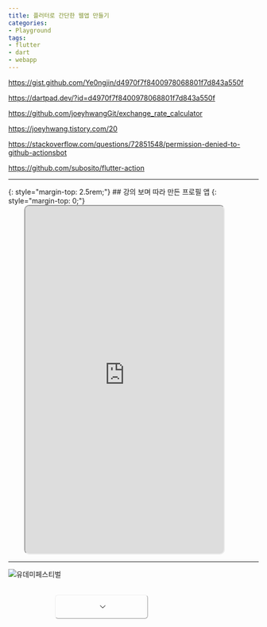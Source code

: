 ```yaml
---
title: 플러터로 간단한 웹앱 만들기
categories:
- Playground
tags:
- flutter
- dart
- webapp
---
```


<style>
    .relative {
        position: relative;
    }

    .overflow-hidden {
        overflow: hidden;
    }
    .max-h-\[700px\] {
        max-height: 700px;
    }

    .h-1\/5 {
        height: 20%;
    }

    .absolute {
        position: absolute;
    }

    .bottom-0 {
        bottom: 0;
    }

    .w-full {
        width: 100%;
    }
    
    .w-half {
        width: 50%;
    }

    .bg-gradient-to-t {
        background: linear-gradient(to top, var(--main-bg), transparent);
    }

    .flex {
        display: flex;
    }

    .items-end {
        align-items: flex-end;
    }

    .sm\:items-center {
        align-items: center;
    }

    .justify-center {
        justify-content: center;
    }

    .mt-8 {
        margin-top: 2rem;
    }

    .sm\:mt-12 {
        margin-top: 3rem;
    }

    .w-40 {
        width: 10rem;
    }

    .rotate-180 {
        transform: rotate(180deg);
    }
    .shadow-xs {
        --tw-shadow: 0 1px 1px 0 rgba(0,0,0,.05);
        --tw-shadow-colored: 0 1px 1px 0 var(--tw-shadow-color);
        box-shadow: var(--tw-ring-offset-shadow,0 0 #0000),var(--tw-ring-shadow,0 0 #0000),var(--tw-shadow);
    }

    .leading-none {
        line-height: 1;
    }
    .font-normal {
        font-weight: 400;
    }
    .px-4 {
        padding-left: 1rem;
        padding-right: 1rem;
    }
    .bg-white {
        --tw-bg-opacity: 1;
        background-color: rgb(255 255 255/var(--tw-bg-opacity));
    }
    .border {
        border-width: 1px;
    }
    .rounded-md {
        border-radius: 0.375rem;
    }
    .justify-center {
        justify-content: center;
    }
    .items-center {
        align-items: center;
    }
    .w-full {
        width: 100%;
    }
    .h-12 {
        height: 3rem;
    }
    .flex {
        display: flex;
    }
    .justify-center {
        justify-content: center;
    }

    .items-end {
        align-items: flex-end;
    }
    .flex {
        display: flex;
    }
    .mt-8 {
        margin-top: 2rem;
    }

    .w-4 {
        width: 1rem;
    }
    .h-4 {
        height: 1rem;
    }
    .ml-1 {
        margin-left: 0.25rem;
    }
    #app svg {
        display: block;
        vertical-align: middle;
    }
</style>



https://gist.github.com/Ye0ngjin/d4970f7f8400978068801f7d843a550f

https://dartpad.dev/?id=d4970f7f8400978068801f7d843a550f

https://github.com/joeyhwangGit/exchange_rate_calculator

https://joeyhwang.tistory.com/20

https://stackoverflow.com/questions/72851548/permission-denied-to-github-actionsbot

https://github.com/subosito/flutter-action
<hr>{: style="margin-top: 2.5rem;"}
## 강의 보며 따라 만든 프로필 앱
{: style="margin-top: 0;"}
<br>
<iframe class="mermaid" src="https://ye0ngjin.github.io/udemy-festival-flutter-tutorial/" title="프로필 웹 앱" style="margin-left: 2rem; box-shadow: var(--language-border-color) 0 0 0 0.4rem; border-radius: 0.625rem; width: 80vw; height: 140vw; max-height: 700px; max-width: 400px"></iframe>
<hr>




<div id="app">

<div class="m-auto" style="min-width: 375px; width: 40vw; max-width: 70%;">
    <div class="relative">
        <div class="max-h-[700px] overflow-hidden">
            <div class="sandbox"><img class="no-popup" src="https://eventusstorage.blob.core.windows.net/evs/Image/udemy/73376/ProjectInfo/b4e2ea94b7ac4d1bb60230127493be44.jpg" alt="유데미페스티벌"></div>
        </div>
        <div class="h-1/5 absolute bottom-0 w-full bg-gradient-to-t from-white"></div>
    </div>
    <div class="flex items-end sm:items-center justify-center mt-8 sm:mt-12">
        <div class="w-half sm:w-40">
            <button class="flex justify-center items-center px-4 w-full rounded-md border bg-white font-normal shadow-xs h-12 leading-none btn btn-outline-secondary" style="color: var(--heading-color); background-color: var(--bs-btn-bg)!important; padding-right: 0.5rem!important; padding-left: 0.5rem!important; border-color: var(--blockquote-text-color)!important;">
                <span></span>
                <svg xmlns="http://www.w3.org/2000/svg" viewBox="0 0 24 24" fill="currentColor" class="w-4 h-4 ml-1" style="">
                    <path fill-rule="evenodd" d="M12.53 16.28a.75.75 0 01-1.06 0l-7.5-7.5a.75.75 0 011.06-1.06L12 14.69l6.97-6.97a.75.75 0 111.06 1.06l-7.5 7.5z" clip-rule="evenodd" />
                </svg>
            </button>
        </div>
    </div>
</div>
	
</div>

<script>
    document.addEventListener("DOMContentLoaded", function() {
        var isDetailMore = false;
        updatePageContent()

        function toggleDetail() {
            isDetailMore = !isDetailMore;
            // 변수 변경에 따른 로직 추가
            
            updatePageContent();

            console.log("isDetailMore is now:", isDetailMore);
        }

        function updatePageContent() {
            // "행사 소개" 뒤에 "접기" 또는 "더보기" 갱신
            var buttonText = isDetailMore ? '접기' : '더보기';
            document.querySelector('#app button span').textContent = "행사 소개 "+ buttonText;

            // "접기" 또는 "더보기" 아이콘 회전 갱신
            var rotation = isDetailMore ? '180deg' : '0deg';
            document.querySelector('#app svg').style.transform = 'rotate(' + rotation + ')';

            if(isDetailMore){
                document.querySelector('#app .from-white').style = "margin-top: auto; display: none;";
            }else{
                document.querySelector('#app .from-white').style = "";
            }

            var imgContent = document.querySelector('#app .relative > :first-child');
            
            if(!isDetailMore){
                imgContent.classList.add('max-h-[700px]');
                imgContent.classList.add('overflow-hidden');
            }else{
                imgContent.classList.remove('max-h-[700px]');
                imgContent.classList.remove('overflow-hidden');
            }
        }

        // // 페이지 로드 후 이벤트 핸들러 연결
        document.querySelector("#app button").addEventListener("click", function() {
            toggleDetail();
        });
    });
</script>
